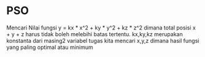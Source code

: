 # PSO
Mencari Nilai fungsi y = kx * x^2 + ky * y^2 + kz * z^2
dimana total posisi x + y + z harus tidak boleh melebihi batas tertentu.
kx,ky,kz merupakan konstanta dari masing2 variabel
tugas kita mencari x,y,z dimana hasil fungsi yang paling optimal atau minimum
